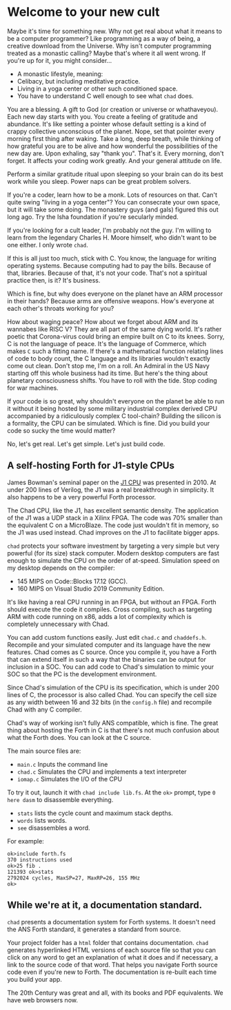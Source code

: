 # Welcome to your new cult

Maybe it's time for something new.
Why not get real about what it means to be a computer programmer?
Like programming as a way of being, a creative download from the Universe.
Why isn't computer programming treated as a monastic calling?
Maybe that's where it all went wrong.
If you're up for it, you might consider...

- A monastic lifestyle, meaning:
- Celibacy, but including meditative practice.
- Living in a yoga center or other such conditioned space.
- You have to understand C well enough to see what `chad` does.

You are a blessing. A gift to God (or creation or universe or whathaveyou).
Each new day starts with you.
You create a feeling of gratitude and abundance.
It's like setting a pointer whose default setting is a kind of crappy
collective unconscious of the planet.
Nope, set that pointer every morning first thing after waking.
Take a long, deep breath, while thinking of how grateful you are to be alive
and how wonderful the possibilities of the new day are.
Upon exhaling, say "thank you". That's it.
Every morning, don't forget.
It affects your coding work greatly.
And your general attitude on life.

Perform a similar gratitude ritual upon sleeping so your brain can
do its best work while you sleep. Power naps can be great problem solvers.

If you're a coder, learn how to be a monk. Lots of resources on that.
Can't quite swing "living in a yoga center"?
You can consecrate your own space, but it will take some doing. 
The monastery guys (and gals) figured this out long ago.
Try the Isha foundation if you're secularly minded.

If you're looking for a cult leader, I'm probably not the guy.
I'm willing to learn from the legendary Charles H. Moore himself,
who didn't want to be one either. I only wrote `chad`.

If this is all just too much, stick with C.
You know, the language for writing operating systems.
Because computing had to pay the bills.
Because of that, libraries.
Because of that, it's not your code.
That's not a spiritual practice then, is it? It's business.

Which is fine, but why does everyone on the planet have an ARM processor
in their hands?
Because arms are offensive weapons.
How's everyone at each other's throats working for you?

How about waging peace?
How about we forget about ARM and its wannabes like RISC V?
They are all part of the same dying world.
It's rather poetic that Corona-virus could bring an empire built on C to its knees.
Sorry, C is not the language of peace.
It's the language of Commerce, which makes `C` such a fitting name.
If there's a mathematical function relating lines of code to body count,
the C language and its libraries wouldn't exactly come out clean.
Don't stop me, I'm on a roll.
An Admiral in the US Navy starting off this whole business had its time.
But here's the thing about planetary consciousness shifts.
You have to roll with the tide.
Stop coding for war machines.

If your code is so great, why shouldn't everyone on the planet be 
able to run it without it being hosted by
some military industrial complex derived CPU
accompanied by a ridiculously complex C tool-chain?
Building the silicon is a formality, the CPU can be simulated.
Which is fine. Did you build your code so sucky the time would matter?

No, let's get real. Let's get simple. Let's just build code.

## A self-hosting Forth for J1-style CPUs

James Bowman's seminal paper on the 
[J1 CPU](https://excamera.com/sphinx/fpga-j1.html "J1 CPU")
was presented in 2010.
At under 200 lines of Verilog, the J1 was a real breakthrough in simplicity.
It also happens to be a very powerful Forth processor.

The Chad CPU, like the J1, has excellent semantic density.
The application of the J1 was a UDP stack in a Xilinx FPGA.
The code was 70% smaller than the equivalent C on a MicroBlaze.
The code just wouldn't fit in memory, so the J1 was used instead.
Chad improves on the J1 to facilitate bigger apps.

`chad` protects your software investment by targeting a very simple but
very powerful (for its size) stack computer.
Modern desktop computers are fast enough to simulate the CPU on the order of at-speed.
Simulation speed on my desktop depends on the compiler:

- 145 MIPS on Code::Blocks 17.12 (GCC).
- 160 MIPS on Visual Studio 2019 Community Edition.

It's like having a real CPU running in an FPGA, but without an FPGA.
Forth should execute the code it compiles.
Cross compiling, such as targeting ARM with code running on x86,
adds a lot of complexity which is completely unnecessary with Chad.

You can add custom functions easily. Just edit `chad.c` and `chaddefs.h`.
Recompile and your simulated computer and its language have the new features.
Chad comes as C source. Once you compile it, you have a Forth that can extend
itself in such a way that the binaries can be output for inclusion in a SOC.
You can add code to Chad's simulation to mimic your SOC so that the PC is
the development environment.

Since Chad's simulation of the CPU is its specification, which is under 200
lines of C, the processor is also called Chad.
You can specify the cell size as any width between 16 and 32 bits
(in the `config.h` file) and recompile Chad with any C compiler.

Chad's way of working isn't fully ANS compatible, which is fine.
The great thing about hosting the Forth in C is that there's not much confusion
about what the Forth does. You can look at the C source.

The main source files are:

- `main.c` Inputs the command line
- `chad.c` Simulates the CPU and implements a text interpreter
- `iomap.c` Simulates the I/O of the CPU

To try it out, launch it with `chad include lib.fs`.
At the `ok>` prompt, type `0 here dasm` to disassemble everything.

- `stats` lists the cycle count and maximum stack depths.
- `words` lists words.
- `see` disassembles a word.

For example:
```
ok>include forth.fs
370 instructions used
ok>25 fib .
121393 ok>stats
2792024 cycles, MaxSP=27, MaxRP=26, 155 MHz
ok>
```

## While we're at it, a documentation standard.

`chad` presents a documentation system for Forth systems.
It doesn't need the ANS Forth standard, it generates a standard from source.

Your project folder has a `html` folder that contains documentation.
`chad` generates hyperlinked HTML versions of each source file
so that you can click on any word to get an explanation of what it does
and if necessary, a link to the source code of that word.
That helps you navigate Forth source code even if you're new to Forth.
The documentation is re-built each time you build your app.

The 20th Century was great and all, with its books and PDF equivalents.
We have web browsers now.
